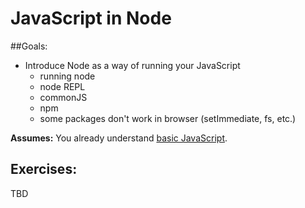 # JavaScript in Node

##Goals: 
- Introduce Node as a way of running your JavaScript
	- running node
	- node REPL
	- commonJS
	- npm
	- some packages don't work in browser (setImmediate, fs, etc.)

**Assumes:** You already understand [basic JavaScript](new-to-js.md). 

## Exercises: 
TBD
